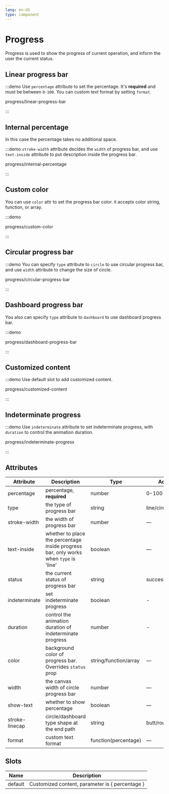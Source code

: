 ```yaml
---
lang: en-US
type: component
---
```


# Progress

Progress is used to show the progress of current operation, and inform the user the current status.

<style lang="scss">
$namespace: el;
.example-showcase .demo-progress {
  .#{$namespace}-progress--line {
    margin-bottom: 15px;
    width: 350px;
  }

  .#{$namespace}-progress--circle {
    margin-right: 15px;
  }

  .percentage-value {
    display: block;
    margin-top: 10px;
    font-size: 28px;
  }

  .percentage-label {
    display: block;
    margin-top: 10px;
    font-size: 12px;
  }
}
</style>

## Linear progress bar

:::demo Use `percentage` attribute to set the percentage. It's **required** and must be between `0-100`. You can custom text format by setting `format`.

progress/linear-progress-bar

:::

## Internal percentage

In this case the percentage takes no additional space.

:::demo `stroke-width` attribute decides the `width` of progress bar, and use `text-inside` attribute to put description inside the progress bar.

progress/internal-percentage

:::

## Custom color

You can use `color` attr to set the progress bar color. it accepts color string, function, or array.

:::demo

progress/custom-color

:::

## Circular progress bar

:::demo You can specify `type` attribute to `circle` to use circular progress bar, and use `width` attribute to change the size of circle.

progress/circular-progress-bar

:::

## Dashboard progress bar

You also can specify `type` attribute to `dashboard` to use dashboard progress bar.

:::demo

progress/dashboard-progress-bar

:::

## Customized content

:::demo Use default slot to add customized content.

progress/customized-content

:::

## Indeterminate progress

:::demo Use `indeterminate` attribute to set indeterminate progress, with `duration` to control the animation duration.

progress/indeterminate-progress

:::

## Attributes

| Attribute      | Description                                                                           | Type                  | Accepted Values           | Default |
| -------------- | ------------------------------------------------------------------------------------- | --------------------- | ------------------------- | ------- |
| percentage     | percentage, **required**                                                              | number                | 0-100                     | 0       |
| type           | the type of progress bar                                                              | string                | line/circle/dashboard     | line    |
| stroke-width   | the width of progress bar                                                             | number                | —                         | 6       |
| text-inside    | whether to place the percentage inside progress bar, only works when `type` is 'line' | boolean               | —                         | false   |
| status         | the current status of progress bar                                                    | string                | success/exception/warning | —       |
| indeterminate  | set indeterminate progress                                                            | boolean               | -                         | false   |
| duration       | control the animation duration of indeterminate progress                              | number                | -                         | 3       |
| color          | background color of progress bar. Overrides `status` prop                             | string/function/array | —                         | ''      |
| width          | the canvas width of circle progress bar                                               | number                | —                         | 126     |
| show-text      | whether to show percentage                                                            | boolean               | —                         | true    |
| stroke-linecap | circle/dashboard type shape at the end path                                           | string                | butt/round/square         | round   |
| format         | custom text format                                                                    | function(percentage)  | —                         | —       |

## Slots

| Name    | Description                                     |
| ------- | ----------------------------------------------- |
| default | Customized content, parameter is { percentage } |
